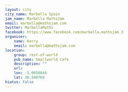 ```yaml
---
layout: city                                           
city_name: Marbella Spain                                                           
jam_name: Marbella MathsJam
email: marbella@mathsjam.com
twitter: MarbellaMaths
facebook: https://www.facebook.com/marbella.mathsjam.3
organiser:
    name: Kerry
    email: marbella@mathsjam.com
location:
    group: rest-of-world
    pub_name: Smallworld Cafe
    description: ""
    url: 
    lon: -5.0050844
    lat: 36.500769
hiatus: False
---
```

